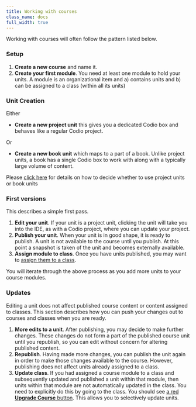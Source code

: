```yaml
---
title: Working with courses
class_name: docs
full_width: true
---
```


Working with courses will often follow the pattern listed below.

### Setup

1. **Create a new course** and name it.
1. **Create your first module**. You need at least one module to hold your units. A module is an organizational item and a) contains units and b) can be assigned to a class (within all its units)

### Unit Creation

Either

- **Create a new project unit**  this gives you a dedicated Codio box and behaves like a regular Codio project.

Or

- **Create a new book unit** which maps to a part of a book. Unlike project units, a book has a single Codio box to work with along with a typically large volume of content. 

Please [click here](/docs/content/authoring/3ways) for details on how to decide whether to use project units or book units


### First versions
This describes a simple first pass.

1. **Edit your unit**. If your unit is a project unit, clicking the unit will take you into the IDE, as with a Codio project, where you can update your project. 
1. **Publish your unit**. When your unit is in good shape, it is ready to publish. A unit is not available to the course until you publish. At this point a snapshot is taken of the unit and becomes externally available.
1. **Assign module to class**. Once you have units published, you may want to [assign them to a class](/docs/classes/unitmanagement/assign-module).

You will iterate through the above process as you add more units to your course modules.


### Updates
Editing a unit does not affect published course content or content assigned to classes. This section describes how you can push your changes out to courses and classes when you are ready.

1. **More edits to a unit**. After publishing, you may decide to make further changes. These changes do not form a part of the published course unit until you republish, so you can edit without concern for altering published content. 
1. **Republish**. Having made more changes, you can publish the unit again in order to make those changes available to the course. However, publishing does not affect units already assigned to a class.
1. **Update class**. If you had assigned a course module to a class and subsequently updated and published a unit within that module, then units within that module are not automatically updated in the class. You need to explicitly do this by going to the class. You should see [a red **Upgrade Course** button](/docs/classes/unitmanagement/upgradecourse). This allows you to selectively update units.


